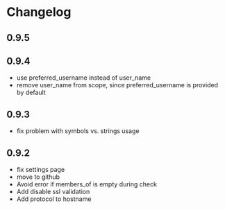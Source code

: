 # Changelog

## 0.9.5

## 0.9.4
* use preferred_username instead of user_name
* remove user_name from scope, since preferred_username is provided by default

## 0.9.3
* fix problem with symbols vs. strings usage

## 0.9.2
* fix settings page
* move to github
* Avoid error if members_of is empty during check
* Add disable ssl validation
* Add protocol to hostname

